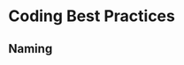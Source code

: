 <link rel="stylesheet" href="{{baseUrl}}/css/textbook.css">

<div class="website-content main">

# Coding Best Practices

## Naming

<panel type="seamless" header="Nouns and Verbs as Names" alt="nouns and verbs">
  <include src="practice-nounsAndVerbsAsNames/index.md#main" />
</panel>


</div>
